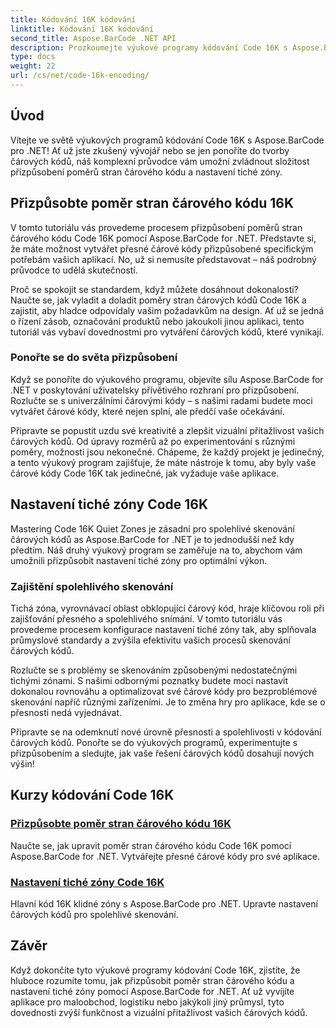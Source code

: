 ```yaml
---
title: Kódování 16K kódování
linktitle: Kódování 16K kódování
second_title: Aspose.BarCode .NET API
description: Prozkoumejte výukové programy kódování Code 16K s Aspose.BarCode pro .NET. Přizpůsobte si poměr stran čárového kódu a nastavení tiché zóny pro přesné a spolehlivé skenování ve vašich aplikacích.
type: docs
weight: 22
url: /cs/net/code-16k-encoding/
---
```


## Úvod

Vítejte ve světě výukových programů kódování Code 16K s Aspose.BarCode pro .NET! Ať už jste zkušený vývojář nebo se jen ponoříte do tvorby čárových kódů, náš komplexní průvodce vám umožní zvládnout složitost přizpůsobení poměrů stran čárového kódu a nastavení tiché zóny.

## Přizpůsobte poměr stran čárového kódu 16K

V tomto tutoriálu vás provedeme procesem přizpůsobení poměrů stran čárového kódu Code 16K pomocí Aspose.BarCode for .NET. Představte si, že máte možnost vytvářet přesné čárové kódy přizpůsobené specifickým potřebám vašich aplikací. No, už si nemusíte představovat – náš podrobný průvodce to udělá skutečností.

Proč se spokojit se standardem, když můžete dosáhnout dokonalosti? Naučte se, jak vyladit a doladit poměry stran čárových kódů Code 16K a zajistit, aby hladce odpovídaly vašim požadavkům na design. Ať už se jedná o řízení zásob, označování produktů nebo jakoukoli jinou aplikaci, tento tutoriál vás vybaví dovednostmi pro vytváření čárových kódů, které vynikají.

### Ponořte se do světa přizpůsobení

Když se ponoříte do výukového programu, objevíte sílu Aspose.BarCode for .NET v poskytování uživatelsky přívětivého rozhraní pro přizpůsobení. Rozlučte se s univerzálními čárovými kódy – s našimi radami budete moci vytvářet čárové kódy, které nejen splní, ale předčí vaše očekávání.

Připravte se popustit uzdu své kreativitě a zlepšit vizuální přitažlivost vašich čárových kódů. Od úpravy rozměrů až po experimentování s různými poměry, možnosti jsou nekonečné. Chápeme, že každý projekt je jedinečný, a tento výukový program zajišťuje, že máte nástroje k tomu, aby byly vaše čárové kódy Code 16K tak jedinečné, jak vyžaduje vaše aplikace.

## Nastavení tiché zóny Code 16K

Mastering Code 16K Quiet Zones je zásadní pro spolehlivé skenování čárových kódů as Aspose.BarCode for .NET je to jednodušší než kdy předtím. Náš druhý výukový program se zaměřuje na to, abychom vám umožnili přizpůsobit nastavení tiché zóny pro optimální výkon.

### Zajištění spolehlivého skenování

Tichá zóna, vyrovnávací oblast obklopující čárový kód, hraje klíčovou roli při zajišťování přesného a spolehlivého snímání. V tomto tutoriálu vás provedeme procesem konfigurace nastavení tiché zóny tak, aby splňovala průmyslové standardy a zvýšila efektivitu vašich procesů skenování čárových kódů.

Rozlučte se s problémy se skenováním způsobenými nedostatečnými tichými zónami. S našimi odbornými poznatky budete moci nastavit dokonalou rovnováhu a optimalizovat své čárové kódy pro bezproblémové skenování napříč různými zařízeními. Je to změna hry pro aplikace, kde se o přesnosti nedá vyjednávat.

Připravte se na odemknutí nové úrovně přesnosti a spolehlivosti v kódování čárových kódů. Ponořte se do výukových programů, experimentujte s přizpůsobením a sledujte, jak vaše řešení čárových kódů dosahují nových výšin!
## Kurzy kódování Code 16K
### [Přizpůsobte poměr stran čárového kódu 16K](./code-16k-aspect-ratio-customization/)
Naučte se, jak upravit poměr stran čárového kódu Code 16K pomocí Aspose.BarCode for .NET. Vytvářejte přesné čárové kódy pro své aplikace.
### [Nastavení tiché zóny Code 16K](./code-16k-quiet-zone-settings/)
Hlavní kód 16K klidné zóny s Aspose.BarCode pro .NET. Upravte nastavení čárových kódů pro spolehlivé skenování.

## Závěr

Když dokončíte tyto výukové programy kódování Code 16K, zjistíte, že hluboce rozumíte tomu, jak přizpůsobit poměr stran čárového kódu a nastavení tiché zóny pomocí Aspose.BarCode for .NET. Ať už vyvíjíte aplikace pro maloobchod, logistiku nebo jakýkoli jiný průmysl, tyto dovednosti zvýší funkčnost a vizuální přitažlivost vašich čárových kódů.